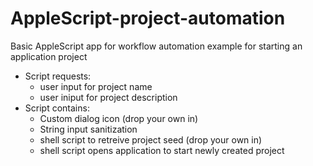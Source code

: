 # AppleScript-project-automation
Basic AppleScript app for workflow automation example for starting an application project

- Script requests:
  - user input for project name
  - user iniput for project description
- Script contains:
  - Custom dialog icon (drop your own in)
  - String input sanitization
  - shell script to retreive project seed (drop your own in)
  - shell script opens application to start newly created project 

